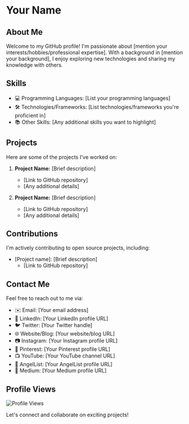 # Your Name

## About Me
Welcome to my GitHub profile! I'm passionate about [mention your interests/hobbies/professional expertise]. With a background in [mention your background], I enjoy exploring new technologies and sharing my knowledge with others.

## Skills
- 💻 Programming Languages: [List your programming languages]
- 🛠️ Technologies/Frameworks: [List technologies/frameworks you're proficient in]
- 📚 Other Skills: [Any additional skills you want to highlight]

## Projects
Here are some of the projects I've worked on:
1. **Project Name:** [Brief description]
   - [Link to GitHub repository]
   - [Any additional details]

2. **Project Name:** [Brief description]
   - [Link to GitHub repository]
   - [Any additional details]

## Contributions
I'm actively contributing to open source projects, including:
- [Project name]: [Brief description]
  - [Link to GitHub repository]

## Contact Me
Feel free to reach out to me via:
- ✉️ Email: [Your email address]
- 💼 LinkedIn: [Your LinkedIn profile URL]
- 🐦 Twitter: [Your Twitter handle]
- 🌐 Website/Blog: [Your website/blog URL]
- 📷 Instagram: [Your Instagram profile URL]
- 📌 Pinterest: [Your Pinterest profile URL]
- 📺 YouTube: [Your YouTube channel URL]
- 👔 AngelList: [Your AngelList profile URL]
- 📝 Medium: [Your Medium profile URL]

## Profile Views
![Profile Views](https://komarev.com/ghpvc/?username=kismat&color=brightgreen)

Let's connect and collaborate on exciting projects!
